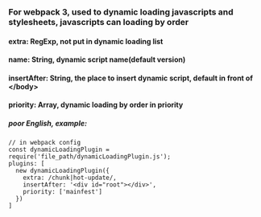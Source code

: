 ### For webpack 3, used to dynamic loading javascripts and stylesheets, javascripts can loading by order

#### extra: RegExp, not put in dynamic loading list
#### name: String, dynamic script name(default version)
#### insertAfter: String, the place to insert dynamic script, default in front of &lt;/body>
#### priority: Array, dynamic loading by order in priority

##### poor English, example:
```
// in webpack config
const dynamicLoadingPlugin = require('file_path/dynamicLoadingPlugin.js');
plugins: [
  new dynamicLoadingPlugin({
    extra: /chunk|hot-update/,
    insertAfter: '<div id="root"></div>',
    priority: ['mainfest']
  })
]
```
